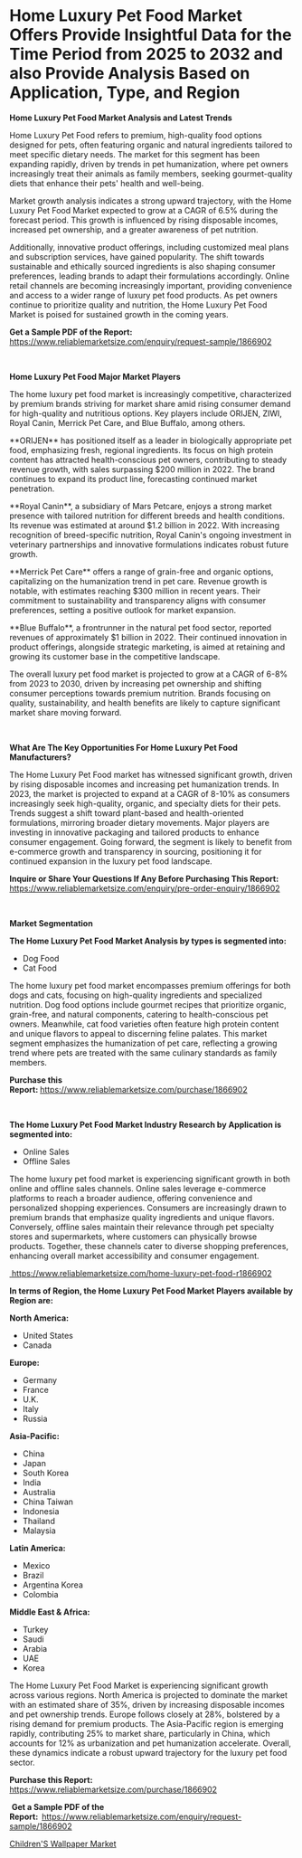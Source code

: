 <p><h1>Home Luxury Pet Food Market Offers Provide Insightful Data for the Time Period from 2025 to 2032 and also Provide Analysis Based on Application, Type, and Region</h1></p><p><strong>Home Luxury Pet Food Market Analysis and Latest Trends</strong></p>
<p><p>Home Luxury Pet Food refers to premium, high-quality food options designed for pets, often featuring organic and natural ingredients tailored to meet specific dietary needs. The market for this segment has been expanding rapidly, driven by trends in pet humanization, where pet owners increasingly treat their animals as family members, seeking gourmet-quality diets that enhance their pets' health and well-being. </p><p>Market growth analysis indicates a strong upward trajectory, with the Home Luxury Pet Food Market expected to grow at a CAGR of 6.5% during the forecast period. This growth is influenced by rising disposable incomes, increased pet ownership, and a greater awareness of pet nutrition. </p><p>Additionally, innovative product offerings, including customized meal plans and subscription services, have gained popularity. The shift towards sustainable and ethically sourced ingredients is also shaping consumer preferences, leading brands to adapt their formulations accordingly. Online retail channels are becoming increasingly important, providing convenience and access to a wider range of luxury pet food products. As pet owners continue to prioritize quality and nutrition, the Home Luxury Pet Food Market is poised for sustained growth in the coming years.</p></p>
<p><strong>Get a Sample PDF of the Report:&nbsp;</strong> <a href="https://www.reliablemarketsize.com/enquiry/request-sample/1866902?utm_campaign=2233&utm_medium=2&utm_source=Github&utm_content=ia&utm_term=10022025&utm_id=home-luxury-pet-food">https://www.reliablemarketsize.com/enquiry/request-sample/1866902</a></p>
<p>&nbsp;</p>
<p><strong>Home Luxury Pet Food Major Market Players</strong></p>
<p><p>The home luxury pet food market is increasingly competitive, characterized by premium brands striving for market share amid rising consumer demand for high-quality and nutritious options. Key players include ORIJEN, ZIWI, Royal Canin, Merrick Pet Care, and Blue Buffalo, among others.</p><p>**ORIJEN** has positioned itself as a leader in biologically appropriate pet food, emphasizing fresh, regional ingredients. Its focus on high protein content has attracted health-conscious pet owners, contributing to steady revenue growth, with sales surpassing $200 million in 2022. The brand continues to expand its product line, forecasting continued market penetration.</p><p>**Royal Canin**, a subsidiary of Mars Petcare, enjoys a strong market presence with tailored nutrition for different breeds and health conditions. Its revenue was estimated at around $1.2 billion in 2022. With increasing recognition of breed-specific nutrition, Royal Canin's ongoing investment in veterinary partnerships and innovative formulations indicates robust future growth.</p><p>**Merrick Pet Care** offers a range of grain-free and organic options, capitalizing on the humanization trend in pet care. Revenue growth is notable, with estimates reaching $300 million in recent years. Their commitment to sustainability and transparency aligns with consumer preferences, setting a positive outlook for market expansion.</p><p>**Blue Buffalo**, a frontrunner in the natural pet food sector, reported revenues of approximately $1 billion in 2022. Their continued innovation in product offerings, alongside strategic marketing, is aimed at retaining and growing its customer base in the competitive landscape.</p><p>The overall luxury pet food market is projected to grow at a CAGR of 6-8% from 2023 to 2030, driven by increasing pet ownership and shifting consumer perceptions towards premium nutrition. Brands focusing on quality, sustainability, and health benefits are likely to capture significant market share moving forward.</p></p>
<p>&nbsp;</p>
<p><strong>What Are The Key Opportunities For Home Luxury Pet Food Manufacturers?</strong></p>
<p><p>The Home Luxury Pet Food market has witnessed significant growth, driven by rising disposable incomes and increasing pet humanization trends. In 2023, the market is projected to expand at a CAGR of 8-10% as consumers increasingly seek high-quality, organic, and specialty diets for their pets. Trends suggest a shift toward plant-based and health-oriented formulations, mirroring broader dietary movements. Major players are investing in innovative packaging and tailored products to enhance consumer engagement. Going forward, the segment is likely to benefit from e-commerce growth and transparency in sourcing, positioning it for continued expansion in the luxury pet food landscape.</p></p>
<p><strong>Inquire or Share Your Questions If Any Before Purchasing This Report:</strong> <a href="https://www.reliablemarketsize.com/enquiry/pre-order-enquiry/1866902?utm_campaign=2233&utm_medium=2&utm_source=Github&utm_content=ia&utm_term=10022025&utm_id=home-luxury-pet-food">https://www.reliablemarketsize.com/enquiry/pre-order-enquiry/1866902</a></p>
<p>&nbsp;</p>
<p><strong>Market Segmentation</strong></p>
<p><strong>The Home Luxury Pet Food Market Analysis by types is segmented into:</strong></p>
<p><ul><li>Dog Food</li><li>Cat Food</li></ul></p>
<p><p>The home luxury pet food market encompasses premium offerings for both dogs and cats, focusing on high-quality ingredients and specialized nutrition. Dog food options include gourmet recipes that prioritize organic, grain-free, and natural components, catering to health-conscious pet owners. Meanwhile, cat food varieties often feature high protein content and unique flavors to appeal to discerning feline palates. This market segment emphasizes the humanization of pet care, reflecting a growing trend where pets are treated with the same culinary standards as family members.</p></p>
<p><strong>Purchase this Report:&nbsp;</strong><a href="https://www.reliablemarketsize.com/purchase/1866902?utm_campaign=2233&utm_medium=2&utm_source=Github&utm_content=ia&utm_term=10022025&utm_id=home-luxury-pet-food">https://www.reliablemarketsize.com/purchase/1866902</a></p>
<p>&nbsp;</p>
<p><strong>The Home Luxury Pet Food Market Industry Research by Application is segmented into:</strong></p>
<p><ul><li>Online Sales</li><li>Offline Sales</li></ul></p>
<p><p>The home luxury pet food market is experiencing significant growth in both online and offline sales channels. Online sales leverage e-commerce platforms to reach a broader audience, offering convenience and personalized shopping experiences. Consumers are increasingly drawn to premium brands that emphasize quality ingredients and unique flavors. Conversely, offline sales maintain their relevance through pet specialty stores and supermarkets, where customers can physically browse products. Together, these channels cater to diverse shopping preferences, enhancing overall market accessibility and consumer engagement.</p></p>
<p><a href="https://www.reliablemarketsize.com/home-luxury-pet-food-r1866902?utm_campaign=2233&utm_medium=2&utm_source=Github&utm_content=ia&utm_term=10022025&utm_id=home-luxury-pet-food">&nbsp;https://www.reliablemarketsize.com/home-luxury-pet-food-r1866902</a></p>
<p><strong>In terms of Region, the Home Luxury Pet Food Market Players available by Region are:</strong></p>
<p>
    <p> <strong> North America: </strong>
        <ul>
            <li>United States</li>
            <li>Canada</li>
        </ul>
        </p> 
    <p> <strong> Europe: </strong>
        <ul>
            <li>Germany</li>
            <li>France</li>
            <li>U.K.</li>
            <li>Italy</li>
            <li>Russia</li>
        </ul>
        </p> 
    <p> <strong> Asia-Pacific: </strong>
        <ul>
            <li>China</li>
            <li>Japan</li>
            <li>South Korea</li>
            <li>India</li>
            <li>Australia</li>
            <li>China Taiwan</li>
            <li>Indonesia</li>
            <li>Thailand</li>
            <li>Malaysia</li>
        </ul>
        </p> 
    <p> <strong> Latin America: </strong>
        <ul>
            <li>Mexico</li>
            <li>Brazil</li>
            <li>Argentina Korea</li>
            <li>Colombia</li>
        </ul>
        </p> 
    <p> <strong> Middle East & Africa: </strong>
        <ul>
            <li>Turkey</li>
            <li>Saudi</li>
            <li>Arabia</li>
            <li>UAE</li>
            <li>Korea</li>
        </ul>
    </p>
    </p>
<p><p>The Home Luxury Pet Food Market is experiencing significant growth across various regions. North America is projected to dominate the market with an estimated share of 35%, driven by increasing disposable incomes and pet ownership trends. Europe follows closely at 28%, bolstered by a rising demand for premium products. The Asia-Pacific region is emerging rapidly, contributing 25% to market share, particularly in China, which accounts for 12% as urbanization and pet humanization accelerate. Overall, these dynamics indicate a robust upward trajectory for the luxury pet food sector.</p></p>
<p><strong>Purchase this Report: </strong><a href="https://www.reliablemarketsize.com/purchase/1866902?utm_campaign=2233&utm_medium=2&utm_source=Github&utm_content=ia&utm_term=10022025&utm_id=home-luxury-pet-food">https://www.reliablemarketsize.com/purchase/1866902</a></p>
<p>&nbsp;<strong>Get a Sample PDF of the Report:&nbsp;&nbsp;</strong><a href="https://www.reliablemarketsize.com/enquiry/request-sample/1866902?utm_campaign=2233&utm_medium=2&utm_source=Github&utm_content=ia&utm_term=10022025&utm_id=home-luxury-pet-food">https://www.reliablemarketsize.com/enquiry/request-sample/1866902</a></p>
<p><strong></strong></p>
<p><p><a href="https://github.com/kathiestrine5ty/Market-Research-Report-List-1/blob/main/childrens-wallpaper-market.md?utm_campaign=2233&utm_medium=2&utm_source=Github&utm_content=ia&utm_term=10022025&utm_id=home-luxury-pet-food">Children'S Wallpaper Market</a></p></p>
